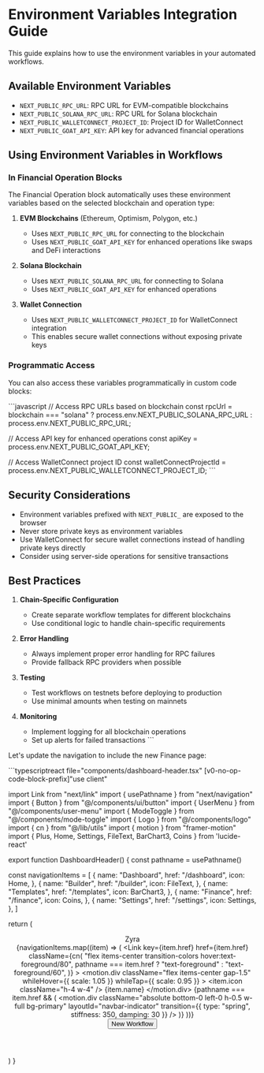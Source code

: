 # Environment Variables Integration Guide

This guide explains how to use the environment variables in your automated workflows.

## Available Environment Variables

- `NEXT_PUBLIC_RPC_URL`: RPC URL for EVM-compatible blockchains
- `NEXT_PUBLIC_SOLANA_RPC_URL`: RPC URL for Solana blockchain
- `NEXT_PUBLIC_WALLETCONNECT_PROJECT_ID`: Project ID for WalletConnect
- `NEXT_PUBLIC_GOAT_API_KEY`: API key for advanced financial operations

## Using Environment Variables in Workflows

### In Financial Operation Blocks

The Financial Operation block automatically uses these environment variables based on the selected blockchain and operation type:

1. **EVM Blockchains** (Ethereum, Optimism, Polygon, etc.)
   - Uses `NEXT_PUBLIC_RPC_URL` for connecting to the blockchain
   - Uses `NEXT_PUBLIC_GOAT_API_KEY` for enhanced operations like swaps and DeFi interactions

2. **Solana Blockchain**
   - Uses `NEXT_PUBLIC_SOLANA_RPC_URL` for connecting to Solana
   - Uses `NEXT_PUBLIC_GOAT_API_KEY` for enhanced operations

3. **Wallet Connection**
   - Uses `NEXT_PUBLIC_WALLETCONNECT_PROJECT_ID` for WalletConnect integration
   - This enables secure wallet connections without exposing private keys

### Programmatic Access

You can also access these variables programmatically in custom code blocks:

\`\`\`javascript
// Access RPC URLs based on blockchain
const rpcUrl = blockchain === "solana" 
  ? process.env.NEXT_PUBLIC_SOLANA_RPC_URL 
  : process.env.NEXT_PUBLIC_RPC_URL;

// Access API key for enhanced operations
const apiKey = process.env.NEXT_PUBLIC_GOAT_API_KEY;

// Access WalletConnect project ID
const walletConnectProjectId = process.env.NEXT_PUBLIC_WALLETCONNECT_PROJECT_ID;
\`\`\`

## Security Considerations

- Environment variables prefixed with `NEXT_PUBLIC_` are exposed to the browser
- Never store private keys as environment variables
- Use WalletConnect for secure wallet connections instead of handling private keys directly
- Consider using server-side operations for sensitive transactions

## Best Practices

1. **Chain-Specific Configuration**
   - Create separate workflow templates for different blockchains
   - Use conditional logic to handle chain-specific requirements

2. **Error Handling**
   - Always implement proper error handling for RPC failures
   - Provide fallback RPC providers when possible

3. **Testing**
   - Test workflows on testnets before deploying to production
   - Use minimal amounts when testing on mainnets

4. **Monitoring**
   - Implement logging for all blockchain operations
   - Set up alerts for failed transactions
\`\`\`

Let's update the navigation to include the new Finance page:

\`\`\`typescriptreact file="components/dashboard-header.tsx"
[v0-no-op-code-block-prefix]"use client"

import Link from "next/link"
import { usePathname } from "next/navigation"
import { Button } from "@/components/ui/button"
import { UserMenu } from "@/components/user-menu"
import { ModeToggle } from "@/components/mode-toggle"
import { Logo } from "@/components/logo"
import { cn } from "@/lib/utils"
import { motion } from "framer-motion"
import { Plus, Home, Settings, FileText, BarChart3, Coins } from 'lucide-react'

export function DashboardHeader() {
  const pathname = usePathname()

  const navigationItems = [
    {
      name: "Dashboard",
      href: "/dashboard",
      icon: Home,
    },
    {
      name: "Builder",
      href: "/builder",
      icon: FileText,
    },
    {
      name: "Templates",
      href: "/templates",
      icon: BarChart3,
    },
    {
      name: "Finance",
      href: "/finance",
      icon: Coins,
    },
    {
      name: "Settings",
      href: "/settings",
      icon: Settings,
    },
  ]

  return (
    <header className="sticky top-0 z-50 w-full border-b bg-background/95 backdrop-blur supports-[backdrop-filter]:bg-background/60">
      <div className="container flex h-14 items-center">
        <div className="mr-4 flex">
          <Link href="/dashboard" className="mr-6 flex items-center space-x-2">
            <Logo className="h-6 w-6" />
            <span className="font-bold">Zyra</span>
          </Link>
          <nav className="flex items-center space-x-6 text-sm font-medium">
            {navigationItems.map((item) => (
              <Link
                key={item.href}
                href={item.href}
                className={cn(
                  "flex items-center transition-colors hover:text-foreground/80",
                  pathname === item.href ? "text-foreground" : "text-foreground/60",
                )}
              >
                <motion.div
                  className="flex items-center gap-1.5"
                  whileHover={{ scale: 1.05 }}
                  whileTap={{ scale: 0.95 }}
                >
                  <item.icon className="h-4 w-4" />
                  {item.name}
                </motion.div>
                {pathname === item.href && (
                  <motion.div
                    className="absolute bottom-0 left-0 h-0.5 w-full bg-primary"
                    layoutId="navbar-indicator"
                    transition={{ type: "spring", stiffness: 350, damping: 30 }}
                  />
                )}
              </Link>
            ))}
          </nav>
        </div>
        <div className="ml-auto flex items-center space-x-4">
          <Button asChild>
            <Link href="/builder">
              <Plus className="mr-2 h-4 w-4" />
              New Workflow
            </Link>
          </Button>
          <ModeToggle />
          <UserMenu />
        </div>
      </div>
    </header>
  )
}

